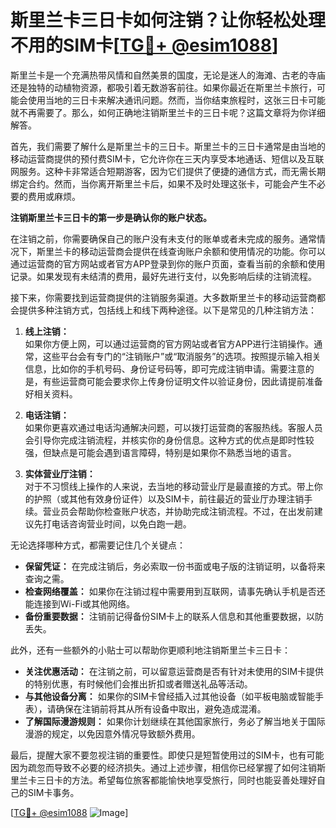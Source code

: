 # 斯里兰卡三日卡如何注销？让你轻松处理不用的SIM卡[[TG💪+ @esim1088](https://t.me/s/esim1088)]

斯里兰卡是一个充满热带风情和自然美景的国度，无论是迷人的海滩、古老的寺庙还是独特的动植物资源，都吸引着无数游客前往。如果你最近在斯里兰卡旅行，可能会使用当地的三日卡来解决通讯问题。然而，当你结束旅程时，这张三日卡可能就不再需要了。那么，如何正确地注销斯里兰卡的三日卡呢？这篇文章将为你详细解答。

首先，我们需要了解什么是斯里兰卡的三日卡。斯里兰卡的三日卡通常是由当地的移动运营商提供的预付费SIM卡，它允许你在三天内享受本地通话、短信以及互联网服务。这种卡非常适合短期游客，因为它们提供了便捷的通信方式，而无需长期绑定合约。然而，当你离开斯里兰卡后，如果不及时处理这张卡，可能会产生不必要的费用或麻烦。

**注销斯里兰卡三日卡的第一步是确认你的账户状态。**

在注销之前，你需要确保自己的账户没有未支付的账单或者未完成的服务。通常情况下，斯里兰卡的移动运营商会提供在线查询账户余额和使用情况的功能。你可以通过运营商的官方网站或者官方APP登录到你的账户页面，查看当前的余额和使用记录。如果发现有未结清的费用，最好先进行支付，以免影响后续的注销流程。

接下来，你需要找到运营商提供的注销服务渠道。大多数斯里兰卡的移动运营商都会提供多种注销方式，包括线上和线下两种途径。以下是常见的几种注销方法：

1. **线上注销：**  
   如果你方便上网，可以通过运营商的官方网站或者官方APP进行注销操作。通常，这些平台会有专门的“注销账户”或“取消服务”的选项。按照提示输入相关信息，比如你的手机号码、身份证号码等，即可完成注销申请。需要注意的是，有些运营商可能会要求你上传身份证明文件以验证身份，因此请提前准备好相关资料。

2. **电话注销：**  
   如果你更喜欢通过电话沟通解决问题，可以拨打运营商的客服热线。客服人员会引导你完成注销流程，并核实你的身份信息。这种方式的优点是即时性较强，但缺点是可能会遇到语言障碍，特别是如果你不熟悉当地的语言。

3. **实体营业厅注销：**  
   对于不习惯线上操作的人来说，去当地的移动营业厅是最直接的方式。带上你的护照（或其他有效身份证件）以及SIM卡，前往最近的营业厅办理注销手续。营业员会帮助你检查账户状态，并协助完成注销流程。不过，在出发前建议先打电话咨询营业时间，以免白跑一趟。

无论选择哪种方式，都需要记住几个关键点：

- **保留凭证：** 在完成注销后，务必索取一份书面或电子版的注销证明，以备将来查询之需。
- **检查网络覆盖：** 如果你在注销过程中需要用到互联网，请事先确认手机是否还能连接到Wi-Fi或其他网络。
- **备份重要数据：** 注销前记得备份SIM卡上的联系人信息和其他重要数据，以防丢失。

此外，还有一些额外的小贴士可以帮助你更顺利地注销斯里兰卡三日卡：

- **关注优惠活动：** 在注销之前，可以留意运营商是否有针对未使用的SIM卡提供的特别优惠，有时候他们会推出折扣或者赠送礼品等活动。
- **与其他设备分离：** 如果你的SIM卡曾经插入过其他设备（如平板电脑或智能手表），请确保在注销前将其从所有设备中取出，避免造成混淆。
- **了解国际漫游规则：** 如果你计划继续在其他国家旅行，务必了解当地关于国际漫游的规定，以免因意外情况导致额外费用。

最后，提醒大家不要忽视注销的重要性。即使只是短暂使用过的SIM卡，也有可能因为疏忽而导致不必要的经济损失。通过上述步骤，相信你已经掌握了如何注销斯里兰卡三日卡的方法。希望每位旅客都能愉快地享受旅行，同时也能妥善处理好自己的SIM卡事务。

[[TG💪+ @esim1088](https://t.me/s/esim1088) ![Image](https://i.postimg.cc/4NQfJmqS/Snipaste-2025-05-13-00-14-12.png)]